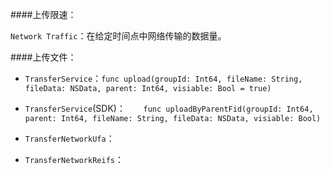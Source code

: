 ####上传限速：

`Network Traffic`：在给定时间点中网络传输的数据量。


####上传文件：

* `TransferService`：`func upload(groupId: Int64, fileName: String, fileData: NSData, parent: Int64, visiable: Bool = true)`

* `TransferService`(SDK)：`    func uploadByParentFid(groupId: Int64, parent: Int64, fileName: String, fileData: NSData, visiable: Bool)`

* `TransferNetworkUfa`：
* `TransferNetworkReifs`： 

